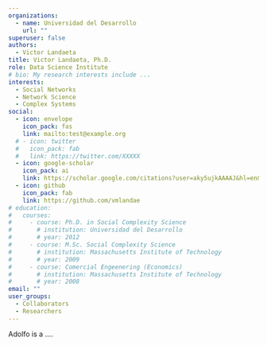 ```yaml
---
organizations:
  - name: Universidad del Desarrollo
    url: ""
superuser: false
authors:
  - Victor Landaeta
title: Victor Landaeta, Ph.D.
role: Data Science Institute
# bio: My research interests include ...
interests:
  - Social Networks
  - Network Science
  - Complex Systems
social:
  - icon: envelope
    icon_pack: fas
    link: mailto:test@example.org
  # - icon: twitter
  #   icon_pack: fab
  #   link: https://twitter.com/XXXXX
  - icon: google-scholar
    icon_pack: ai
    link: https://scholar.google.com/citations?user=aky5ujkAAAAJ&hl=en&oi=ao
  - icon: github
    icon_pack: fab
    link: https://github.com/vmlandae
# education:
#   courses:
#     - course: Ph.D. in Social Complexity Science
#       # institution: Universidad del Desarrollo
#       # year: 2012
#     - course: M.Sc. Social Complexity Science
#       # institution: Massachusetts Institute of Technology
#       # year: 2009
#     - course: Comercial Engeenering (Economics)
#       # institution: Massachusetts Institute of Technology
#       # year: 2008
email: ""
user_groups:
  - Collaborators
  - Researchers
---
```


Adolfo is a ....